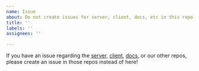 ```yaml
---
name: Issue
about: Do not create issues for server, client, docs, etc in this repo!
title: ''
labels: ''
assignees: ''

---
```


If you have an issue regarding the [server](https://github.com/spacebarchat/server), [client](https://github.com/spacebarchat/server), [docs](https://github.com/spacebarchat/server), or our other repos, please create an issue in those repos instead of here!
